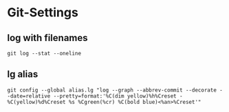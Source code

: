 # Git-Settings

## log with filenames
``` git
git log --stat --oneline
```

## lg alias
```
git config --global alias.lg "log --graph --abbrev-commit --decorate --date=relative --pretty=format:'%C(dim yellow)%h%Creset -%C(yellow)%d%Creset %s %Cgreen(%cr) %C(bold blue)<%an>%Creset'"
```
